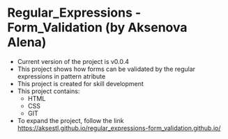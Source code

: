 # Regular_Expressions - Form_Validation (by Aksenova Alena)
* Сurrent version of the project is v0.0.4
* This project shows how forms can be validated by the regular expressions in pattern atribute
* This project is created for skill development
* This project contains:
    * HTML
    * CSS
    * GIT 
* To expand the project, follow the link https://aksestl.github.io/regular_expressions-form_validation.github.io/
